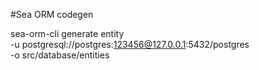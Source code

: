 #Sea ORM codegen

sea-orm-cli generate entity \
-u postgresql://postgres:123456@127.0.0.1:5432/postgres \
-o src/database/entities